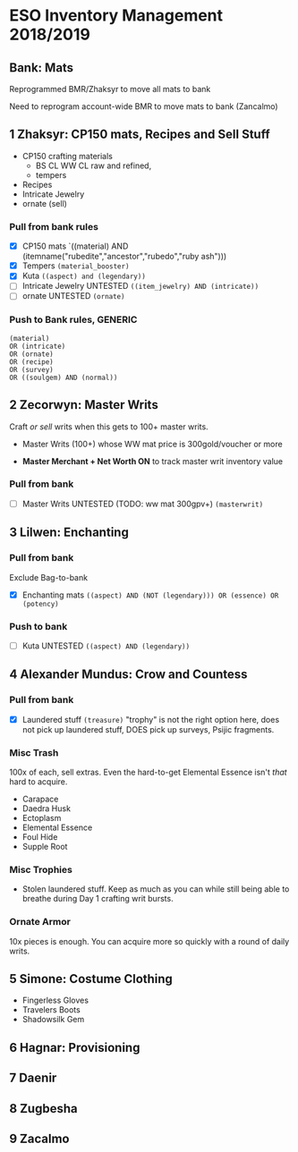 # ESO Inventory Management 2018/2019

## Bank: Mats

Reprogrammed BMR/Zhaksyr to move all mats to bank

Need to reprogram account-wide BMR to move mats to bank (Zancalmo)

## 1 Zhaksyr: CP150 mats, Recipes and Sell Stuff

- CP150 crafting materials
	- BS CL WW CL raw and refined,
	- tempers
- Recipes
- Intricate Jewelry
- ornate (sell)

### Pull from bank  rules

- [x] CP150 mats
	`((material) AND (itemname("rubedite","ancestor","rubedo","ruby ash")))
- [x] Tempers
	`(material_booster)`
- [x] Kuta
	`((aspect) and (legendary))`
- [ ] Intricate Jewelry UNTESTED
	`((item_jewelry) AND (intricate))`
- [ ] ornate UNTESTED
	`(ornate)`

### Push to Bank rules, GENERIC

```
(material)
OR (intricate)
OR (ornate)
OR (recipe)
OR (survey)
OR ((soulgem) AND (normal))
```


## 2 Zecorwyn: Master Writs

Craft _or sell_ writs when this gets to 100+ master writs.

- Master Writs (100+) whose WW mat price is 300gold/voucher or more

- **Master Merchant + Net Worth ON** to track master writ inventory value

### Pull from bank 

- [ ] Master Writs UNTESTED   (TODO: ww mat 300gpv+)
	`(masterwrit)`

## 3 Lilwen: Enchanting

### Pull from bank
Exclude Bag-to-bank

- [x] Enchanting mats
	`((aspect) AND (NOT (legendary))) OR (essence) OR (potency)`

### Push to bank

- [ ] Kuta UNTESTED
	`((aspect) AND (legendary))`
	
## 4 Alexander Mundus: Crow and Countess

### Pull from bank

- [x] Laundered stuff
	`(treasure)`
	"trophy" is not the right option here, does not pick up laundered stuff, DOES pick up surveys, Psijic fragments.

### Misc Trash

100x of each, sell extras. Even the hard-to-get Elemental Essence isn't _that_ hard to acquire.

- Carapace
- Daedra Husk
- Ectoplasm
- Elemental Essence
- Foul Hide
- Supple Root

### Misc Trophies

- Stolen laundered stuff. Keep as much as you can while still being able to breathe during Day 1 crafting writ bursts.

### Ornate Armor

10x pieces is enough. You can acquire more so quickly with a round of daily writs.

## 5 Simone: Costume Clothing

- Fingerless Gloves
- Travelers Boots
- Shadowsilk Gem


## 6 Hagnar: Provisioning

## 7 Daenir

## 8 Zugbesha

## 9 Zacalmo
